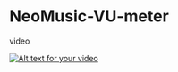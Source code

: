 # NeoMusic-VU-meter
video

[![Alt text for your video](https://img.youtube.com/vi/sdgxSQ9Ey-I/0.jpg)](https://youtu.be/sdgxSQ9Ey-I)
